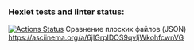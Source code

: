 ### Hexlet tests and linter status:
[![Actions Status](https://github.com/EvgRass/php-project-lvl2/workflows/hexlet-check/badge.svg)](https://github.com/EvgRass/php-project-lvl2/actions)
Сравнение плоских файлов (JSON)
https://asciinema.org/a/6jIGrpIDOS9qvljWkohfcwnVG